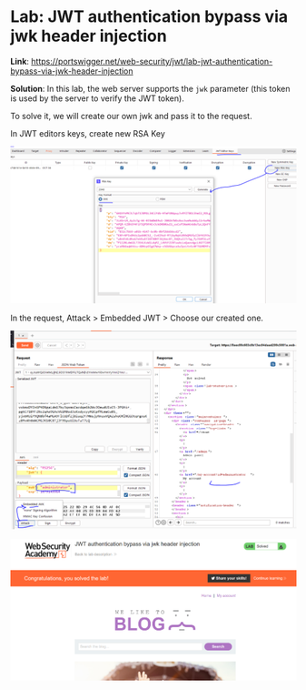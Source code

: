 # Lab: JWT authentication bypass via jwk header injection

**Link**: https://portswigger.net/web-security/jwt/lab-jwt-authentication-bypass-via-jwk-header-injection

**Solution**:
In this lab, the web server supports the `jwk` parameter (this token is used by the server to verify the JWT token).

To solve it, we will create our own jwk and pass it to the request.

In JWT editors keys, create new RSA Key

<p align="center" width="100%">
  <img src="image1.png" width="800" hight="500"/>
</p>

In the request, Attack > Embedded JWT > Choose our created one.

<p align="center" width="100%">
  <img src="image2.png" width="800" hight="500"/>
</p>
  
<p align="center" width="100%">
  <img src="image3.png" width="800" hight="500"/>
</p>
